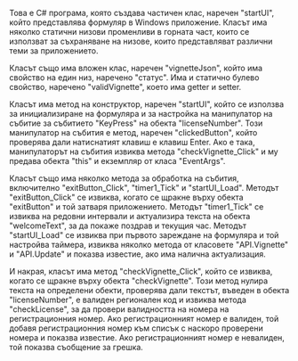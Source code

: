 Това е C# програма, която създава частичен клас, наречен "startUI", който представлява формуляр в Windows приложение. Класът има няколко статични низови променливи в горната част, които се използват за съхраняване на низове, които представляват различни теми за приложението.

Класът също има вложен клас, наречен "vignetteJson", който има свойство на един низ, наречено "статус". Има и статично булево свойство, наречено "validVignette", което има getter и setter.

Класът има метод на конструктор, наречен "startUI", който се използва за инициализиране на формуляра и за настройка на манипулатор на събитие за събитието "KeyPress" на обекта "licenseNumber". Този манипулатор на събития е метод, наречен "clickedButton", който проверява дали натиснатият клавиш е клавиш Enter. Ако е така, манипулаторът на събития извиква метода "checkVignette_Click" и му предава обекта "this" и екземпляр от класа "EventArgs".

Класът също има няколко метода за обработка на събития, включително "exitButton_Click", "timer1_Tick" и "startUI_Load". Методът "exitButton_Click" се извиква, когато се щракне върху обекта "exitButton" и той затваря приложението. Методът "timer1_Tick" се извиква на редовни интервали и актуализира текста на обекта "welcomeText", за да покаже поздрав и текущия час. Методът "startUI_Load" се извиква при първото зареждане на формуляра и той настройва таймера, извиква няколко метода от класовете "API.Vignette" и "API.Update" и показва известие, ако има налична актуализация.

И накрая, класът има метод "checkVignette_Click", който се извиква, когато се щракне върху обекта "checkVignette". Този метод нулира текста на определени обекти, проверява дали текстът, въведен в обекта "licenseNumber", е валиден регионален код и извиква метода "checkLicense", за да провери валидността на номера на регистрационния номер. Ако регистрационният номер е валиден, той добавя регистрационния номер към списък с наскоро проверени номера и показва известие. Ако регистрационният номер е невалиден, той показва съобщение за грешка.